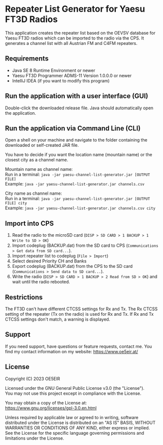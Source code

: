 # Repeater List Generator for Yaesu FT3D Radios

This application creates the repeater list based on the OEVSV database for Yaesu FT3D radios which can be imported to the radio via the CPS.
It generates a channel list with all Austrian FM and C4FM repeaters.

## Requirements

 - Java SE 8 Runtime Environment or newer
 - Yaesu FT3D Programmer ADMS-11 Version 1.0.0.0 or newer
 - IntelliJ IDEA (if you want to modify this program)

## Run the application with a user interface (GUI)

Double-click the downloaded release file. Java should automatically open the application.

## Run the application via Command Line (CLI)
Open a shell on your machine and navigate to the folder containing the downloaded or self-created JAR file.

You have to decide if you want the location name (mountain name) or the closest city as a channel name.

Mountain name as channel name: \
Run in a terminal: `java -jar yaesu-channel-list-generator.jar [OUTPUT FILE]` \
Example: `java -jar yaesu-channel-list-generator.jar channels.csv`

City name as channel name: \
Run in a terminal: `java -jar yaesu-channel-list-generator.jar [OUTPUT FILE] city` \
Example: `java -jar yaesu-channel-list-generator.jar channels.csv city`

## Import into CPS

 1. Read the radio to the microSD card (`DISP > SD CARD > 1 BACKUP > 1 Write to SD > OK`)
 2. Import codeplug (BACKUP.dat) from the SD card to CPS (`Communications > Get data from SD card...`).
 3. Import repeater list to codeplug (`File > Import`)
 4. Select desired Priority CH and Banks
 5. Export codeplug (BACKUP.dat) from the CPS to the SD card (`Communications > Send data to SD card...`).
 6. Write the radio (`DISP > SD CARD > 1 BACKUP > 2 Read from SD > OK`) and wait until the radio rebooted.

## Restrictions

The FT3D can't have different CTCSS settings for Rx and Tx. The Rx CTCSS setting of the repeater (Tx on the radio) is used for Rx and Tx.
If Rx and Tx CTCSS settings don't match, a warning is displayed.

## Support

If you need support, have questions or feature requests, contact me. You find my contact information on my website: https://www.oe5eir.at/

## License

Copyright (C) 2023 OE5EIR

Licensed under the GNU General Public License v3.0 (the "License"). \
You may not use this project except in compliance with the License.

You may obtain a copy of the License at: \
https://www.gnu.org/licenses/gpl-3.0.en.html

Unless required by applicable law or agreed to in writing, software
distributed under the License is distributed on an "AS IS" BASIS,
WITHOUT WARRANTIES OR CONDITIONS OF ANY KIND, either express or implied.
See the License for the specific language governing permissions and
limitations under the License.
